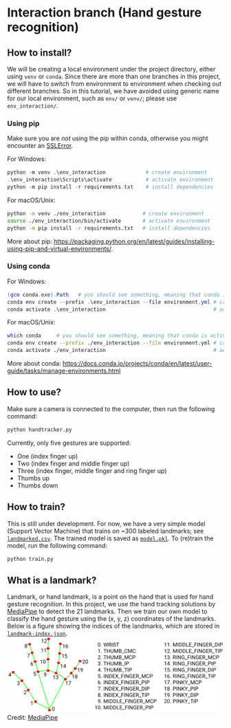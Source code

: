 # Interaction branch (Hand gesture recognition)

## How to install?
We will be creating a local environment under the project directory, either using `venv` or `conda`. Since there are more than one branches in this project, we will have to switch from environment to environment when checking out different branches. So in this tutorial, we have avoided using generic name for our local environment, such as `env/` or `venv/`; please use `env_interaction/`.

### Using pip
Make sure you are *not* using the pip within conda, otherwise you might encounter an [SSLError](https://stackoverflow.com/questions/45954528/pip-is-configured-with-locations-that-require-tls-ssl-however-the-ssl-module-in).

For Windows:
```powershell
python -m venv .\env_interaction             # create environment
.\env_interaction\Scripts\activate           # activate environment
python -m pip install -r requirements.txt    # install dependencies
```

For macOS/Unix:
```bash
python -m venv ./env_interaction            # create environment
source ./env_interaction/bin/activate       # activate environment
python -m pip install -r requirements.txt   # install dependencies
```

More about pip: https://packaging.python.org/en/latest/guides/installing-using-pip-and-virtual-environments/.

### Using conda
For Windows:
```powershell
(gcm conda.exe).Path   # you should see something, meaning that conda is activated
conda env create --prefix .\env_interaction --file environment.yml # create environment
conda activate .\env_interaction                                   # activate environment
```

For macOS/Unix:
```bash
which conda     # you should see something, meaning that conda is activated
conda env create --prefix ./env_interaction --file environment.yml # create environment
conda activate ./env_interaction                                   # activate environment
```

More about conda: https://docs.conda.io/projects/conda/en/latest/user-guide/tasks/manage-environments.html

## How to use?
Make sure a camera is connected to the computer, then run the following command:
```bash
python handtracker.py
```
Currently, only five gestures are supported:
- One (index finger up)
- Two (index finger and middle finger up)
- Three (index finger, middle finger and ring finger up)
- Thumbs up
- Thumbs down

## How to train?
This is still under development. For now, we have a very simple model (Support Vector Machine) that trains on ~300 labeled landmarks; see [`landmarked.csv`](data/landmarked.csv). The trained model is saved as [`model.pkl`](model.pkl). To (re)train the model, run the following command:
```bash
python train.py
```

## What is a landmark?
Landmark, or hand landmark, is a point on the hand that is used for hand gesture recognition. In this project, we use the hand tracking solutions by [MediaPipe](https://google.github.io/mediapipe/solutions/hands) to detect the 21 landmarks. Then we train our own model to classify the hand gesture using the (x, y, z) coordinates of the landmarks. Below is a figure showing the indices of the landmarks, which are stored in [`landmark-index.json`](landmark-index.json).
![Landmarks](hand-landmarks.png) Credit: [MediaPipe](https://google.github.io/mediapipe/solutions/hands)
